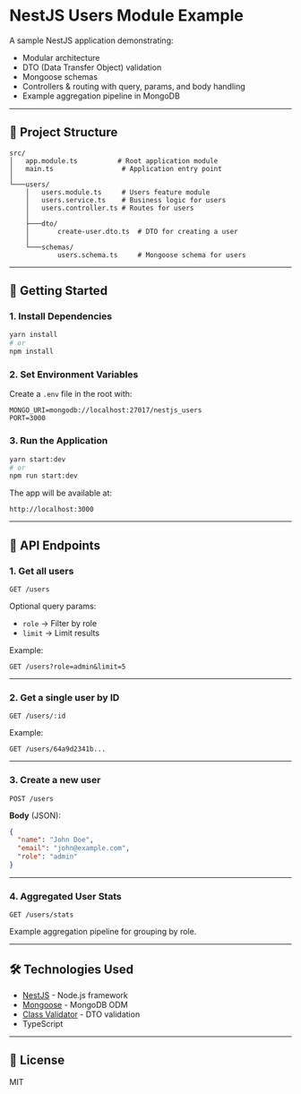 # NestJS Users Module Example

A sample NestJS application demonstrating:
- Modular architecture
- DTO (Data Transfer Object) validation
- Mongoose schemas
- Controllers & routing with query, params, and body handling
- Example aggregation pipeline in MongoDB

---

## 📂 Project Structure

```
src/
│   app.module.ts          # Root application module
│   main.ts                 # Application entry point
│
└───users/
    │   users.module.ts     # Users feature module
    │   users.service.ts    # Business logic for users
    │   users.controller.ts # Routes for users
    │
    ├───dto/
    │       create-user.dto.ts  # DTO for creating a user
    │
    └───schemas/
            users.schema.ts     # Mongoose schema for users
```

---

## 🚀 Getting Started

### 1. Install Dependencies
```bash
yarn install
# or
npm install
```

### 2. Set Environment Variables
Create a `.env` file in the root with:
```
MONGO_URI=mongodb://localhost:27017/nestjs_users
PORT=3000
```

### 3. Run the Application
```bash
yarn start:dev
# or
npm run start:dev
```

The app will be available at:
```
http://localhost:3000
```

---

## 📡 API Endpoints

### 1. Get all users
```
GET /users
```
Optional query params:
- `role` → Filter by role  
- `limit` → Limit results  

Example:
```
GET /users?role=admin&limit=5
```

---

### 2. Get a single user by ID
```
GET /users/:id
```
Example:
```
GET /users/64a9d2341b...
```

---

### 3. Create a new user
```
POST /users
```
**Body** (JSON):
```json
{
  "name": "John Doe",
  "email": "john@example.com",
  "role": "admin"
}
```

---

### 4. Aggregated User Stats
```
GET /users/stats
```
Example aggregation pipeline for grouping by role.

---

## 🛠 Technologies Used
- [NestJS](https://nestjs.com/) - Node.js framework
- [Mongoose](https://mongoosejs.com/) - MongoDB ODM
- [Class Validator](https://github.com/typestack/class-validator) - DTO validation
- TypeScript

---

## 📜 License
MIT

